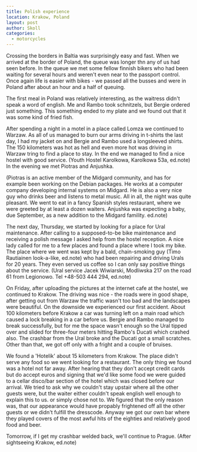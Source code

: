 ```yaml
---
title: Polish experience
location: Krakow, Poland
layout: post
author: Skoll
categories:
  - motorcycles
---
```

Crossing the borders in Baltia was surprisingly easy and fast. When we arrived at the border of Poland, the queue was longer thn any of us had seen before. In the queue we met some fellow finnish bikers who had been waiting for several hours and weren't even near to the passport control. Once again life is easier with bikes - we passed all the busses and were in Poland after about an hour and a half of queuing.

The first meal in Poland was relatively interesting, as the waitress didn't speak a word of english. Me and Rambo took schnitzels, but Bergie ordered just something. This something ended to my plate and we found out that it was some kind of fried fish.

After spending a night in a motel in a place called Lomza we continued to Warzaw. As all of us managed to burn our arms driving in t-shirts the last day, I had my jacket on and Bergie and Rambo used a longsleeved shirts. The 150 kilometers was hot as hell and even more hot was driving in Warzaw tring to find a place to stay. In the end we managed to find a nice hostel with good service. (Youth Hostel Karolkowa, Karolkowa 53a, ed.note) In the evening we met Piotras and Anjushka.

(Piotras is an active member of the Midgard community, and has for example been working on the Debian packages. He works at a computer company developing internal systems on Midgard. He is also a very nice guy who drinks beer and listens to metal music. All in all, the night was quite pleasant. We went to eat in a fancy Spanish styles restaurant, where we were greeted by at least a dozen waiters. Anjushka was expecting a baby, due September, as a new addition to the Midgard famility. ed.note)

The next day, Thursday, we started by looking for a place for Ural maintenance. After calling to a supposed-to-be bike maintenance and receiving a polish message I asked help from the hostel reception. A nice lady called for me to a few places and found a place where I took my bike. The place where we went was kept by a bald, chain-smoking guy (Timo Rautiainen look-a-like, ed.note) who had been repairing and driving Urals for 20 years. They even served us coffee so I can only say positive things about the service. (Ural service Jacek Wiwiarski, Modliwska 217 on the road 61 from Legionowo. Tel +48-503 444 294, ed.note)

On Friday, after uploading the pictures at the internet cafe at the hostel, we continued to Krakow. The driving was nice - the roads were in good shape, after getting out from Warzaw the traffic wasn't too bad and the landscapes were beautiful. On the downside we experienced our first accident. About 100 kilometers before Krakow a car was turning left on a main road which caused a lock breaking in a car before us. Bergie and Rambo managed to break successfully, but for me the space wasn't enough so the Ural tipped over and slided for three-four meters hitting Rambo's Ducati which crashed also. The crashbar from the Ural broke and the Ducati got a small scratches. Other than that, we got off only with a fright and a couple of bruises.

We found a 'Hotelik' about 15 kilometers from Krakow. The place didn't serve any food so we went looking for a restaurant. The only thing we found was a hotel not far away. After hearing that they don't accept credit cards but do accept euros and signing that we'd like some food we were guided to a cellar disco/bar section of the hotel which was closed before our arrival. We tried to ask why we couldn't stay upstair where all the other guests were, but the waiter either couldn't speak english well enough to explain this to us. or simply chose not to. We figured that the only reason was, that our appearance would have propably frightened off all the other guests or we didn't fulfill the dresscode. Anyway we got our own bar where they played covers of the most awful hits of the eighties and relatively good food and beer.

Tomorrow, if I get my crashbar welded back, we'll continue to Prague. (After sightseeing Krakow, ed.note)
